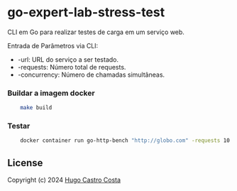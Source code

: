 # go-expert-lab-stress-test
CLI em Go para realizar testes de carga em um serviço web.

Entrada de Parâmetros via CLI:

- -url: URL do serviço a ser testado.
- -requests: Número total de requests.
- -concurrency: Número de chamadas simultâneas.

### Buildar a imagem docker
```bash
    make build
```

### Testar

```bash
    docker container run go-http-bench "http://globo.com" -requests 10 -concurrency 2
```

## <a name="license"></a> License

Copyright (c) 2024 [Hugo Castro Costa]

[Hugo Castro Costa]: https://github.com/hgtpcastro
